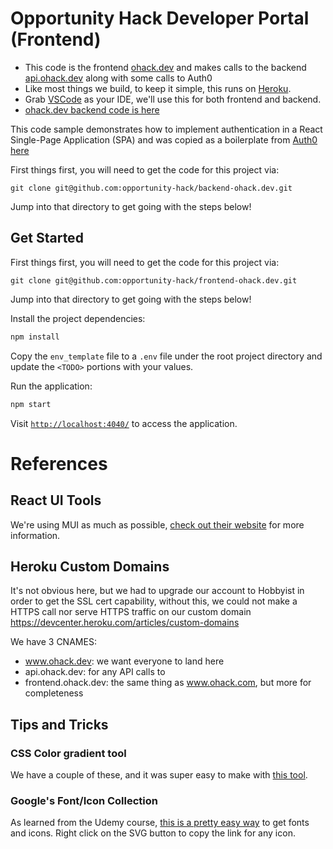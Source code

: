 # Opportunity Hack Developer Portal (Frontend)
- This code is the frontend [ohack.dev](https://www.ohack.dev) and makes calls to the backend [api.ohack.dev](https://api.ohack.dev) along with some calls to Auth0
- Like most things we build, to keep it simple, this runs on [Heroku](https://trifinlabs.com/what-is-heroku/).
- Grab [VSCode](https://code.visualstudio.com/) as your IDE, we'll use this for both frontend and backend.
- [ohack.dev backend code is here](https://github.com/opportunity-hack/backend-ohack.dev)


This code sample demonstrates how to implement authentication in a React Single-Page Application (SPA) and was copied as a boilerplate from [Auth0 here](https://github.com/auth0-developer-hub/spa_react_javascript_hello-world)

First things first, you will need to get the code for this project via:
```
git clone git@github.com:opportunity-hack/backend-ohack.dev.git
```
Jump into that directory to get going with the steps below!

## Get Started
First things first, you will need to get the code for this project via:
```
git clone git@github.com:opportunity-hack/frontend-ohack.dev.git
```
Jump into that directory to get going with the steps below!


Install the project dependencies:

```bash
npm install
```

Copy the `env_template` file to a `.env` file under the root project directory and update the `<TODO>` portions with your values.

Run the application:
```bash
npm start
```
Visit [`http://localhost:4040/`](http://localhost:4040/) to access the application.

# References
## React UI Tools
We're using MUI as much as possible, [check out their website](https://mui.com/) for more information.


## Heroku Custom Domains
It's not obvious here, but we had to upgrade our account to Hobbyist in order to get the SSL cert capability, without this, we could not make a HTTPS call nor serve HTTPS traffic on our custom domain
https://devcenter.heroku.com/articles/custom-domains

We have 3 CNAMES:
- www.ohack.dev: we want everyone to land here
- api.ohack.dev: for any API calls to 
- frontend.ohack.dev: the same thing as www.ohack.com, but more for completeness

## Tips and Tricks
### CSS Color gradient tool
We have a couple of these, and it was super easy to make with [this tool](https://www.w3schools.com/colors/colors_gradient.asp).

### Google's Font/Icon Collection
As learned from the Udemy course, [this is a pretty easy way](https://fonts.google.com/icons?icon.style=Outlined&icon.query=heart) to get fonts and icons.  Right click on the SVG button to copy the link for any icon.

